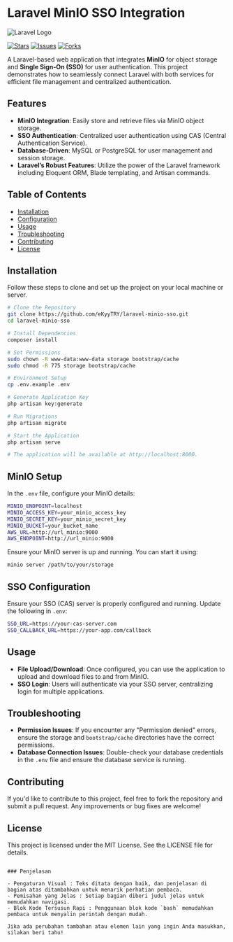 # Laravel MinIO SSO Integration

![Laravel Logo](https://laravel.com/img/logotype.min.svg)

[![Stars](https://img.shields.io/github/stars/eKyyTRY/laravel-minio-sso?style=social)](https://github.com/eKyyTRY/laravel-minio-sso)
[![Issues](https://img.shields.io/github/issues/eKyyTRY/laravel-minio-sso)](https://github.com/eKyyTRY/laravel-minio-sso/issues)
[![Forks](https://img.shields.io/github/forks/eKyyTRY/laravel-minio-sso?style=social)](https://github.com/eKyyTRY/laravel-minio-sso/network/members)

A Laravel-based web application that integrates **MinIO** for object storage and **Single Sign-On (SSO)** for user authentication. This project demonstrates how to seamlessly connect Laravel with both services for efficient file management and centralized authentication.

## Features

- **MinIO Integration**: Easily store and retrieve files via MinIO object storage.
- **SSO Authentication**: Centralized user authentication using CAS (Central Authentication Service).
- **Database-Driven**: MySQL or PostgreSQL for user management and session storage.
- **Laravel’s Robust Features**: Utilize the power of the Laravel framework including Eloquent ORM, Blade templating, and Artisan commands.

## Table of Contents

- [Installation](#installation)
- [Configuration](#configuration)
- [Usage](#usage)
- [Troubleshooting](#troubleshooting)
- [Contributing](#contributing)
- [License](#license)


## Installation

Follow these steps to clone and set up the project on your local machine or server.

```bash
# Clone the Repository
git clone https://github.com/eKyyTRY/laravel-minio-sso.git
cd laravel-minio-sso

# Install Dependencies
composer install

# Set Permissions
sudo chown -R www-data:www-data storage bootstrap/cache
sudo chmod -R 775 storage bootstrap/cache

# Environment Setup
cp .env.example .env

# Generate Application Key
php artisan key:generate

# Run Migrations
php artisan migrate

# Start the Application
php artisan serve

# The application will be available at http://localhost:8000.
```

## MinIO Setup

In the `.env` file, configure your MinIO details:

```bash
MINIO_ENDPOINT=localhost
MINIO_ACCESS_KEY=your_minio_access_key
MINIO_SECRET_KEY=your_minio_secret_key
MINIO_BUCKET=your_bucket_name
AWS_URL=http://url_minio:9000
AWS_ENDPOINT=http://url_minio:9000
```

Ensure your MinIO server is up and running. You can start it using:

```bash
minio server /path/to/your/storage
```

## SSO Configuration

Ensure your SSO (CAS) server is properly configured and running. Update the following in `.env`:

```bash
SSO_URL=https://your-cas-server.com
SSO_CALLBACK_URL=https://your-app.com/callback
```

## Usage

- **File Upload/Download**: Once configured, you can use the application to upload and download files to and from MinIO.
- **SSO Login**: Users will authenticate via your SSO server, centralizing login for multiple applications.

## Troubleshooting

- **Permission Issues**: If you encounter any "Permission denied" errors, ensure the storage and `bootstrap/cache` directories have the correct permissions.
- **Database Connection Issues**: Double-check your database credentials in the `.env` file and ensure the database service is running.

## Contributing

If you'd like to contribute to this project, feel free to fork the repository and submit a pull request. Any improvements or bug fixes are welcome!

## License

This project is licensed under the MIT License. See the LICENSE file for details.
```

### Penjelasan

- Pengaturan Visual : Teks ditata dengan baik, dan penjelasan di bagian atas ditambahkan untuk menarik perhatian pembaca.
- Pemisahan yang Jelas : Setiap bagian diberi judul jelas untuk memudahkan navigasi.
- Blok Kode Tersusun Rapi : Penggunaan blok kode `bash` memudahkan pembaca untuk menyalin perintah dengan mudah.

Jika ada perubahan tambahan atau elemen lain yang ingin Anda masukkan, silakan beri tahu!

